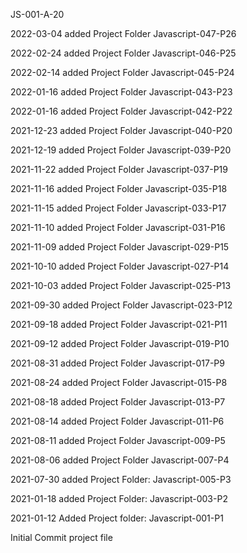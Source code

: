 JS-001-A-20

2022-03-04 added Project Folder Javascript-047-P26

2022-02-24 added Project Folder Javascript-046-P25

2022-02-14 added Project Folder Javascript-045-P24

2022-01-16 added Project Folder Javascript-043-P23

2022-01-16 added Project Folder Javascript-042-P22

2021-12-23 added Project Folder Javascript-040-P20

2021-12-19 added Project Folder Javascript-039-P20

2021-11-22 added Project Folder Javascript-037-P19

2021-11-16 added Project Folder Javascript-035-P18

2021-11-15 added Project Folder Javascript-033-P17

2021-11-10 added Project Folder Javascript-031-P16

2021-11-09 added Project Folder Javascript-029-P15

2021-10-10 added Project Folder Javascript-027-P14

2021-10-03 added Project Folder Javascript-025-P13

2021-09-30 added Project Folder Javascript-023-P12

2021-09-18 added Project Folder Javascript-021-P11

2021-09-12 added Project Folder Javascript-019-P10

2021-08-31 added Project Folder Javascript-017-P9

2021-08-24 added Project Folder Javascript-015-P8

2021-08-18 added Project Folder Javascript-013-P7

2021-08-14 added Project Folder Javascript-011-P6

2021-08-11 added Project Folder Javascript-009-P5

2021-08-06 added Project Folder Javascript-007-P4

2021-07-30 added Project Folder: Javascript-005-P3

2021-01-18 added Project Folder: Javascript-003-P2

2021-01-12 Added Project folder: Javascript-001-P1

Initial Commit project file

